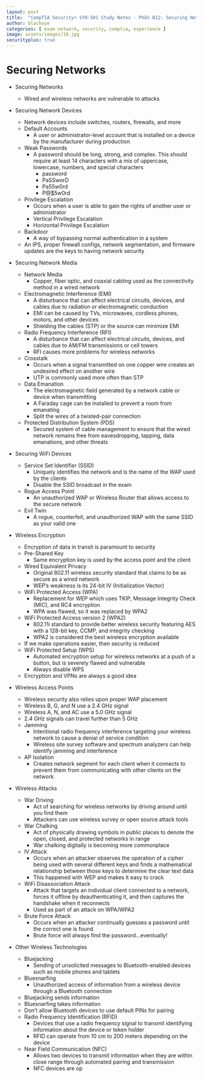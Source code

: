 ```yaml
---
layout: post
title:  "CompTIA Security+ SY0-501 Study Notes - Phần B12: Securing Networks"
author: blackeye
categories: [ exam network, security, comptia, experience ]
image: assets/images/10.jpg
securityplus: true
---
```


# Securing Networks
* Securing Networks
    * Wired and wireless networks are vulnerable to attacks

* Securing Network Devices
    * Network devices include switches, routers, firewalls, and more
    * Default Accounts
        * A user or administrator-level account that is installed on a device by the manufacturer during production
    * Weak Passwords
        * A password should be long, strong, and complex. This should require at least 14 characters with a mix of uppercase, lowercase, numbers, and special characters
            * password
            * PaSSworD
            * Pa55w0rd
            * P@[$](#)5w0rd
    * Privilege Escalation
        * Occurs when a user is able to gain the rights of another user or administrator
        * Vertical Privilege Escalation
        * Horizontal Privilege Escalation
    * Backdoor
        * A way of bypassing normal authentication in a system
    * An IPS, proper firewall configs, network segmentation, and firmware updates are the keys to having network security

* Securing Network Media
    * Network Media
        * Copper, fiber optic, and coaxial cabling used as the connectivity method in a wired network
    * Electromagnetic Interference (EMI)
        * A disturbance that can affect electrical circuits, devices, and cables due to radiation or electromagnetic conduction
        * EMI can be caused by TVs, microwaves, cordless phones, motors, and other devices
        * Shielding the cables (STP) or the source can minimize EMI
    * Radio Frequency Interference (RFI)
        * A disturbance that can affect electrical circuits, devices, and cables due to AM/FM transmissions or cell towers
        * RFI causes more problems for wireless networks
    * Crosstalk
        * Occurs when a signal transmitted on one copper wire creates an undesired effect on another wire
        * UTP is commonly used more often than STP
    * Data Emanation
        * The electromagnetic field generated by a network cable or device when transmitting
        * A Faraday cage can be installed to prevent a room from emanating
        * Split the wires of a twisted-pair connection
    * Protected Distribution System (PDS)
        * Secured system of cable management to ensure that the wired network remains free from eavesdropping, tapping, data emanations, and other threats

* Securing WiFi Devices
    * Service Set Identifier (SSID)
        * Uniquely identifies the network and is the name of the WAP used by the clients
        * Disable the SSID broadcast in the exam
    * Rogue Access Point
        * An unauthorized WAP or Wireless Router that allows access to the secure network
    * Evil Twin
        * A rogue, counterfeit, and unauthorized WAP with the same SSID as your valid one

* Wireless Encryption
    * Encryption of data in transit is paramount to security
    * Pre-Shared Key
        * Same encryption key is used by the access point and the client
    * Wired Equivalent Privacy
        * Original 802.11 wireless security standard that claims to be as secure as a wired network
        * WEP’s weakness is its 24-bit IV (Initialization Vector)
    * WiFi Protected Access (WPA)
        * Replacement for WEP which uses TKIP, Message Integrity Check (MIC), and RC4 encryption
        * WPA was flawed, so it was replaced by WPA2
    * WiFi Protected Access version 2 (WPA2)
        * 802.11i standard to provide better wireless security featuring AES with a 128-bit key, CCMP, and integrity checking
        * WPA2 is considered the best wireless encryption available
    * If we make operations easier, then security is reduced
    * WiFi Protected Setup (WPS)
        * Automated encryption setup for wireless networks at a push of a button, but is severely flawed and vulnerable
        * Always disable WPS
    * Encryption and VPNs are always a good idea

* Wireless Access Points
    * Wireless security also relies upon proper WAP placement
    * Wireless B, G, and N use a 2.4 GHz signal
    * Wireless A, N, and AC use a 5.0 GHz signal
    * 2.4 GHz signals can travel further than 5 GHz
    * Jamming
        * Intentional radio frequency interference targeting your wireless network to cause a denial of service condition
        * Wireless site survey software and spectrum analyzers can help identify jamming and interference
    * AP Isolation
        * Creates network segment for each client when it connects to prevent them from communicating with other clients on the network

* Wireless Attacks
    * War Driving
        * Act of searching for wireless networks by driving around until you find them
        * Attackers can use wireless survey or open source attack tools
    * War Chalking
        * Act of physically drawing symbols in public places to denote the open, closed, and protected networks in range
        * War chalking digitally is becoming more commonplace
    * IV Attack
        * Occurs when an attacker observes the operation of a cipher being used with several different keys and finds a mathematical relationship between those keys to determine the clear text data
        * This happened with WEP and makes it easy to crack
    * WiFi Disassociation Attack
        * Attack that targets an individual client connected to a network, forces it offline by deauthenticating it, and then captures the handshake when it reconnects
        * Used as part of an attack on WPA/WPA2
    * Brute Force Attack
        * Occurs when an attacker continually guesses a password until the correct one is found
        * Brute force will always find the password…eventually!

* Other Wireless Technologies
    * Bluejacking
        * Sending of unsolicited messages to Bluetooth-enabled devices such as mobile phones and tablets
    * Bluesnarfing
        * Unauthorized access of information from a wireless device through a Bluetooth connection
    * Bluejacking sends information
    * Bluesnarfing takes information
    * Don’t allow Bluetooth devices to use default PINs for pairing
    * Radio Frequency Identification (RFID)
        * Devices that use a radio frequency signal to transmit identifying information about the device or token holder
        * RFID can operate from 10 cm to 200 meters depending on the device
    * Near Field Communication (NFC)
        * Allows two devices to transmit information when they are within close range through automated pairing and transmission
        * NFC devices are op